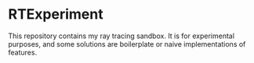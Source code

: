 # RTExperiment

This repository contains my ray tracing sandbox. It is for experimental purposes, and some solutions are boilerplate or naive implementations of features.
